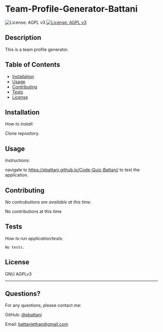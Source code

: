 # Team-Profile-Generator-Battani



  ![License: AGPL v3](https://www.gnu.org/licenses/agpl-3.0)
  [![License: AGPL v3](https://img.shields.io/badge/License-AGPL_v3-blue.svg)](https://www.gnu.org/licenses/agpl-3.0)

    
  ## Description 

  This is a team profile generator.

  ## Table of Contents
  * [Installation](#installation)
  * [Usage](#usage)
  * [Contributing](#contributing)
  * [Tests](#tests)
  * [License](#license)
    
  ## Installation
    
  *How to install:*
    
  Clone repository.
    
  ## Usage 
    
  *Instructions:*
    
  navigate to https://ebattani.github.io/Code-Quiz-Battani/ to test the application.
    
  ## Contributing
    
  *No contrubutions are available at this time.*
    
  No contributions at this time
    
  ## Tests
    
  *How to run application/tests:*
    
    No tests.
    
  ## License
    
  GNU AGPLv3
  
  ---
    
  ## Questions?
  For any questions, please contact me:
   
  GitHub: [@ebattani](https://api.github.com/users/ebattani)

  Email: battaniethan@gmail.com

  
